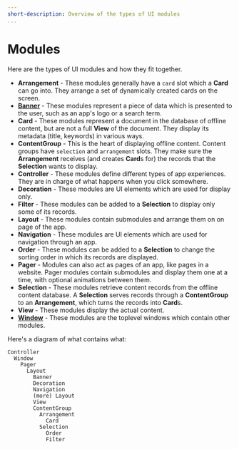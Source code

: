 ```yaml
---
short-description: Overview of the types of UI modules
...
```

Modules
=======
Here are the types of UI modules and how they fit together.

- **Arrangement** - These modules generally have a `card` slot which a
  **Card** can go into.
  They arrange a set of dynamically created cards on the screen.
- **[Banner](modules/banner.md)** - These modules represent a piece of data which is
  presented to the user, such as an app's logo or a search term.
- **Card** - These modules represent a document in the database of
  offline content, but are not a full **View** of the document.
  They display its metadata (title, keywords) in various ways.
- **ContentGroup** - This is the heart of displaying offline content.
  Content groups have `selection` and `arrangement` slots.
  They make sure the **Arrangement** receives (and creates **Card**s
  for) the records that the **Selection** wants to display.
- **Controller** - These modules define different types of app
  experiences.
  They are in charge of what happens when you click somewhere.
- **Decoration** - These modules are UI elements which are used for
  display only.
- **Filter** - These modules can be added to a **Selection** to display
  only some of its records.
- **Layout** - These modules contain submodules and arrange them on on
  page of the app.
- **Navigation** - These modules are UI elements which are used for
  navigation through an app.
- **Order** - These modules can be added to a **Selection** to change
  the sorting order in which its records are displayed.
- **Pager** - Modules can also act as pages of an app, like pages in a
  website.
  Pager modules contain submodules and display them one at a time, with optional animations between them.
- **Selection** - These modules retrieve content records from the
  offline content database.
  A **Selection** serves records through a **ContentGroup** to an
  **Arrangement**, which turns the records into **Card**s.
- **View** - These modules display the actual content.
- **[Window](modules/window.md)** - These modules are the toplevel windows
  which contain other modules.

Here's a diagram of what contains what:

```
Controller
  Window
    Pager
      Layout
        Banner
        Decoration
        Navigation
        (more) Layout
        View
        ContentGroup
          Arrangement
            Card
          Selection
            Order
            Filter
```